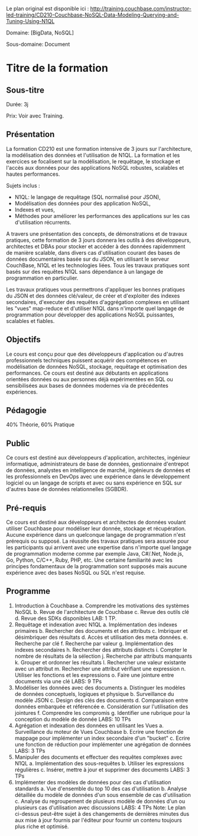 Le plan original est disponible ici : http://training.couchbase.com/instructor-led-training/CD210-Couchbase-NoSQL-Data-Modeling-Querying-and-Tuning-Using-N1QL

Domaine: [BigData, NoSQL]

Sous-domaine: Document

# Titre de la formation
## Sous-titre
Durée: 3j

Prix: Voir avec Training.
## Présentation
La formation CD210 est une formation intensive de 3 jours sur l'architecture, la modélisation des données et l'utilisation de N1QL. La formation et les exercices se focalisent sur la modélisation, le requêtage, le stockage et l'accès aux données pour des applications NoSQL robustes, scalables et hautes performances. 

Sujets inclus : 
  - N1QL: le langage de requêtage (SQL normalisé pour JSON), 
  - Modélisation des données pour des application NoSQL, 
  - Indexes et vues,
  - Méthodes pour améliorer les performances des applications sur les cas d'utilisation récurrents.

A travers une présentation des concepts, de démonstrations et de travaux pratiques, cette formation de 3 jours donnera les outils à des développeurs, architectes et DBAs pour stocker et accéder à des données rapidemment de manière scalable, dans divers cas d'utilisation courant des bases de données documentaires basée sur du JSON, en utilisant le serveur CouchBase, N1QL et les technologies liées.
Tous les travaux pratiques sont basés sur des requêtes N1QL sans dépendance à un langage de programmation en particulier.

Les travaux pratiques vous permettrons d'appliquer les bonnes pratiques du JSON et des données clé/valeur, de créer et d'exploiter des indexes secondaires, d'executer des requêtes d'aggrégation complexes en utilisant les "vues" map-reduce et d'utiliser N1QL dans n'importe quel langage de programmation pour développer des applications NoSQL puissantes, scalables et fiables.

## Objectifs
Le cours est conçu pour que des développeurs d'application ou d'autres professionnels techniques puissent acquérir des compétences en modélisation de données NoSQL, stockage, requêtage et optimisation des performances. Ce cours est destiné aux débutants en applications orientées données ou aux personnes déjà expérimentées en SQL ou sensibilisées aux bases de données modernes via de précédentes expériences.
## Pédagogie
40% Théorie, 60% Pratique
## Public
Ce cours est destiné aux développeurs d'application, architectes, ingénieur informatique, administrateurs de base de données, gestionnaire d'entrepot de données, analystes en intelligence de marché, ingénieurs de données et les professionnels en DevOps avec une expérience dans le développement logiciel ou un langage de scripts et avec ou sans expérience en SQL sur d'autres base de données relationnelles (SGBDR).
## Pré-requis
Ce cours est destiné aux développeurs et architectes de données voulant utiliser Couchbase pour modéliser leur donnée, stockage et récupération. Aucune expérience dans un quelconque langage de programmation n'est prérequis ou supposé. La réussite des travaux pratiques sera assurée pour les participants qui arrivent avec une expertise dans n'importe quel langage de programmation moderne comme par exemple Java, C#/.Net, Node.js, Go, Python, C/C++, Ruby, PHP, etc. Une certaine familiarité avec les principes fondamentaux de la programmation sont supposés mais aucune expérience avec des bases NoSQL ou SQL n'est requise.
## Programme
1. Introduction à Couchbase
  a. Comprendre les motivations des systèmes NoSQL
  b. Revue de l'architecture de Couchbase
  c. Revue des outils clé
  d. Revue des SDKs disponibles
LAB: 1 TP.
2. Requêtage et indexation avec N1QL
  a. Implémentation des indexes primaires
  b. Rechercher des documents et des attributs
  c. Imbriquer et désimbriquer des résultats
  d. Accès et utilisation des meta données.
  e. Recherche par clé
  f. Recherche par valeur
  g. Implémentation des indexes secondaires
  h. Rechercher des attributs distincts
  i. Compter le nombre de résultats de la sélection
  j. Recherche par attributs manquants
  k. Grouper et ordonner les résultats
  l. Rechercher une valeur existante avec un attribut
  m. Rechercher une attribut vérifiant une expression
  n. Utiliser les fonctions et les expressions
  o. Faire une jointure entre documents via une clé
LABS: 9 TPs
3. Modéliser les données avec des documents 
  a. Distinguer les modèles de données conceptuels, logiques et physique
  b. Surveillance du modèle JSON
  c. Design des clés des documents
  d. Comparaison entre données embarquée et référencée
  e. Considération sur l'utilisation des jointures
  f. Comprendre les compromis
  g. Identifier une rubrique pour la conception du modèle de donnée
LABS: 10 TPs 
4. Agrégation et indexation des données en utilisant les Vues
  a. Surveillance du moteur de Vues Couchbase
  b. Ecrire une fonction de mappage pour implémenter un index secondaire d'un "bucket"
  c. Ecrire une fonction de réduction pour implémenter une agrégation de données
LABS: 3 TPs
5. Manipuler des documents et effectuer des requêtes complexes avec N1QL
  a. Implémentation des sous-requêtes
  b. Utiliser les expressions régulières
  c. Insérer, mettre à jour et supprimer des documents
LABS: 3 TPs
6. Implémenter des modèles de données pour des cas d'utilisation standards
  a. Vue d'ensemble du top 10 des cas d'utilisation
  b. Analyse détaillée du modèle de données d'un sous ensemble de cas d'utilisation
  c. Analyse du regroupement de plusieurs modèle de données d'un ou plusieurs cas d'utilisation avec discussions
LABS: 4 TPs 
Note: Le plan ci-dessus peut-être sujet à des changements de dernières minutes dus aux mise à jour fournis par l'éditeur pour fournir un contenu toujours plus riche et optimisé.

